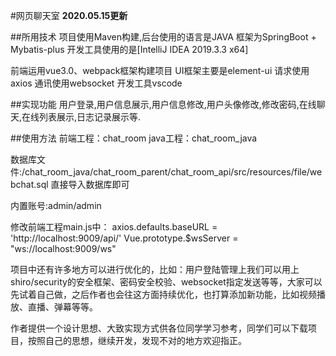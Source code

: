 #网页聊天室
**2020.05.15更新**

##所用技术
项目使用Maven构建,后台使用的语言是JAVA
框架为SpringBoot + Mybatis-plus
开发工具使用的是[IntelliJ IDEA 2019.3.3 x64]

前端运用vue3.0、webpack框架构建项目
UI框架主要是element-ui
请求使用axios
通讯使用websocket
开发工具vscode

##实现功能
用户登录,用户信息展示,用户信息修改,用户头像修改,修改密码,在线聊天,在线列表展示,日志记录展示等.

##使用方法
前端工程：chat_room
java工程：chat_room_java

数据库文件:/chat_room_java/chat_room_parent/chat_room_api/src/resources/file/webchat.sql
直接导入数据库即可

内置账号:admin/admin

修改前端工程main.js中：
axios.defaults.baseURL = 'http://localhost:9009/api/'
Vue.prototype.$wsServer = "ws://localhost:9009/ws"


项目中还有许多地方可以进行优化的，比如：用户登陆管理上我们可以用上shiro/security的安全框架、密码安全校验、websocket指定发送等等，大家可以先试着自己做，之后作者也会往这方面持续优化，也打算添加新功能，比如视频播放、直播、弹幕等等。

作者提供一个设计思想、大致实现方式供各位同学学习参考，同学们可以下载项目，按照自己的思想，继续开发，发现不对的地方欢迎指正。

